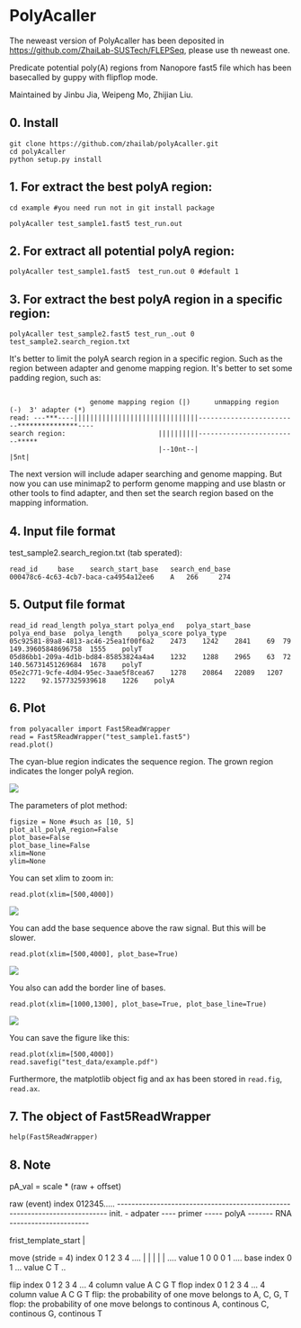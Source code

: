 # PolyAcaller


The neweast version of PolyAcaller has been deposited in https://github.com/ZhaiLab-SUSTech/FLEPSeq, please use th neweast one.














Predicate potential poly(A) regions from Nanopore fast5 file which has been basecalled by guppy with flipflop mode.

Maintained by Jinbu Jia, Weipeng Mo, Zhijian Liu.

## 0. Install

```
git clone https://github.com/zhailab/polyAcaller.git
cd polyAcaller
python setup.py install
````

## 1. For extract the best polyA region:

```
cd example #you need run not in git install package
```

```
polyAcaller test_sample1.fast5 test_run.out
```

## 2. For extract all potential polyA region:

```
polyAcaller test_sample1.fast5  test_run.out 0 #default 1
```

## 3. For extract the best polyA region in a specific region:

```
polyAcaller test_sample2.fast5 test_run_.out 0 test_sample2.search_region.txt
```

It's better to limit the polyA search region in a specific region. 
Such as the region between adapter and genome mapping region. It's
better to set some padding region, such as:
```

                    genome mapping region (|)      unmapping region (-)  3' adapter (*)
read: ---***----|||||||||||||||||||||||||||||||-------------------------***************----
search region:                       ||||||||||-------------------------*****
                                     |--10nt--|                         |5nt|
```

The next version will include adaper searching and genome mapping. But now
you can use minimap2 to perform genome mapping and use blastn or other tools to 
find adapter, and then set the search region based on the mapping information.

## 4. Input file format

test_sample2.search_region.txt (tab sperated):

```
read_id 	base 	search_start_base 	search_end_base
000478c6-4c63-4cb7-baca-ca4954a12ee6 	A 	266 	274
```

## 5. Output file format

```
read_id	read_length	polya_start	polya_end	polya_start_base	polya_end_base	polya_length	polya_score	polya_type
05c92581-89a8-4813-ac46-25ea1f00f6a2	2473	1242	2841	69	79	149.39605848696758	1555	polyT
05d86bb1-209a-4d1b-bd84-85853824a4a4	1232	1288	2965	63	72	140.56731451269684	1678	polyT
05e2c771-9cfe-4d04-95ec-3aae5f8cea67	1278	20864	22089	1207	1222	92.1577325939618	1226	polyA
```

## 6. Plot

```
from polyacaller import Fast5ReadWrapper
read = Fast5ReadWrapper("test_sample1.fast5")
read.plot()
```

The cyan-blue region indicates the sequence region.
The grown region indicates the longer polyA region.

![](img/polya_example1.png)

The parameters of plot method:
```
figsize = None #such as [10, 5]
plot_all_polyA_region=False 
plot_base=False
plot_base_line=False
xlim=None
ylim=None
```

You can set xlim to zoom in:
```
read.plot(xlim=[500,4000])
```

![](img/polya_example2.png)


You can add the base sequence above the raw signal.
But this will be slower.
```
read.plot(xlim=[500,4000], plot_base=True)
```

![](img/polya_example3.png)



You also can add the border line of bases.

```
read.plot(xlim=[1000,1300], plot_base=True, plot_base_line=True)
```

![](img/polya_example4.png)

You can save the figure like this:

```
read.plot(xlim=[500,4000])
read.savefig("test_data/example.pdf")
```

Furthermore, the matplotlib object fig and ax has been 
stored in `read.fig`, `read.ax`.

## 7. The object of Fast5ReadWrapper

```
help(Fast5ReadWrapper)
```


## 8. Note

pA_val = scale * (raw + offset)

raw (event) index  012345.....
                   ---------------------------------------------------------------------------
    init.          -
    adpater         ----
    primer              -----
    polyA                    -------
    RNA                             ----------------------


frist_template_start    |

move (stride = 4) index 0    1    2    3    4 ....
                        |    |    |    |    | ....
                  value 1    0    0    0    1 ....
base              index 0                   1 ...
                  value C                   T ..

flip              index 0    1    2    3    4 ...
    4 column value  A
                    C
                    G
                    T
flop              index 0    1    2    3    4 ...
    4 column value  A
                    C
                    G
                    T
flip: the probability of one move belongs to A, C, G, T
flop: the probability of one move belongs to continous A, continous C, continous G, continous T


